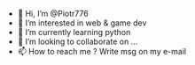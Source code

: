 - 👋 Hi, I’m @Piotr776
- 👀 I’m interested in web & game dev
- 🌱 I’m currently learning python
- 💞️ I’m looking to collaborate on ...
- 📫 How to reach me ? Write msg on my e-mail

<!---
Piotr776/Piotr776 is a ✨ special ✨ repository because its `README.md` (this file) appears on your GitHub profile.
You can click the Preview link to take a look at your changes.
--->
